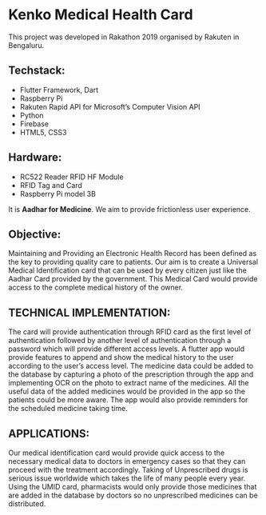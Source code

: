 # Kenko Medical Health Card
This project was developed in Rakathon 2019 organised by Rakuten in Bengaluru.
 
## Techstack: 
- Flutter Framework, Dart 
- Raspberry Pi
- Rakuten Rapid API for Microsoft’s Computer Vision API
- Python
- Firebase
- HTML5, CSS3

## Hardware: 
- RC522 Reader RFID HF Module
- RFID Tag and Card
- Raspberry Pi model 3B

It is **Aadhar for Medicine**.
We aim to provide frictionless user experience.

## Objective: 
Maintaining and Providing an Electronic Health Record has been defined as the key to providing quality care to patients. Our aim is to create a Universal Medical Identification card that can be used by every citizen just like the Aadhar Card provided by the government. This Medical Card would provide access to the complete medical history of the owner.

## TECHNICAL IMPLEMENTATION: 
The card will provide authentication through RFID card as the first level of authentication followed by another level of authentication through a password which will provide different access levels.
A flutter app would provide features to append and show the medical history to the user according to the user’s access level.
The medicine data could be added to the database by capturing a photo of the prescription through the app and implementing OCR on the photo to extract name of the medicines.
All the useful data of the added medicines would be provided in the app so the patients could be more aware. The app would also provide reminders for the scheduled medicine taking time.

## APPLICATIONS:
Our medical identification card would provide quick access to the necessary medical data to doctors in emergency cases so that they can proceed with the treatment accordingly.
Taking of Unprescribed drugs is serious issue worldwide which takes the life of many people every year. Using the UMID card, pharmacists would only provide those medicines that are added in the database by doctors so no unprescribed medicines can be distributed.
